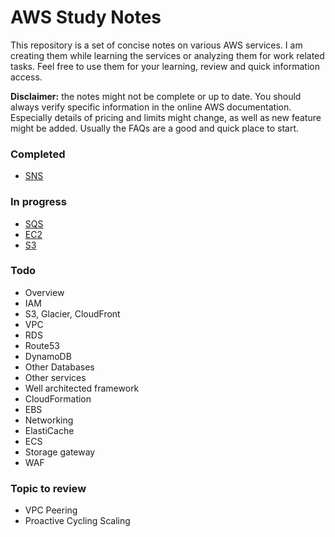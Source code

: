 # AWS Study Notes

This repository is a set of concise notes on various AWS services. I am creating
them while learning the services or analyzing them for work related tasks. Feel
free to use them for your learning, review and quick information access. 

**Disclaimer:** the notes might not be complete or up to date. You should always
verify specific information in the online AWS documentation. Especially details
of pricing and limits might change, as well as new feature might be added. 
Usually the FAQs are a good and quick place to start.

### Completed
* [SNS](SNS.md)

### In progress
* [SQS](SQS.md)
* [EC2](EC2.md)
* [S3](S3.md)

### Todo
* Overview
* IAM
* S3, Glacier, CloudFront
* VPC
* RDS
* Route53
* DynamoDB
* Other Databases
* Other services
* Well architected framework
* CloudFormation
* EBS
* Networking
* ElastiCache
* ECS
* Storage gateway
* WAF

### Topic to review
* VPC Peering
* Proactive Cycling Scaling